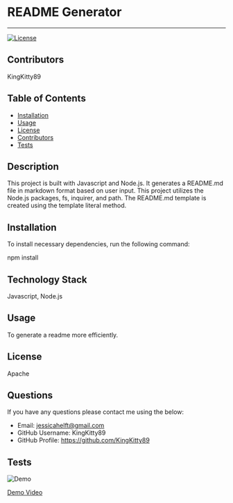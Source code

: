 # README Generator
  ------
  [![License](https://img.shields.io/badge/License-Apache-blue.svg)](https://opensource.org/licenses/Apache)
 
  ## Contributors
 
 KingKitty89
  ## Table of Contents
  * [Installation](#installation)
  * [Usage](#usage)
  * [License](#license)
  * [Contributors](#contributors)
  * [Tests](#tests)
  
  ## Description
  
  This project is built with Javascript and Node.js. It generates a README.md file in markdown format based on user input. This project utilizes the Node.js packages, fs, inquirer, and path. The README.md template is created using the template literal method.
  
  ## Installation 
  
  To install necessary dependencies, run the following command:
  
  npm install
  
  ## Technology Stack
  
  Javascript, Node.js
  
  ## Usage 
  
  To generate a readme more efficiently.
  
  ## License
  
  Apache
  
  ## Questions
  
  If you have any questions please contact me using the below:
  
  * Email: jessicahelft@gmail.com
  * GitHub Username: KingKitty89
  * GitHub Profile: https://github.com/KingKitty89
  
  ## Tests
![Demo](./readme.gif)
 
[Demo Video](https://drive.google.com/file/d/1ZJDdO8Jrc2izlRC9lhtdgExNtryaHFC6/view)
 
